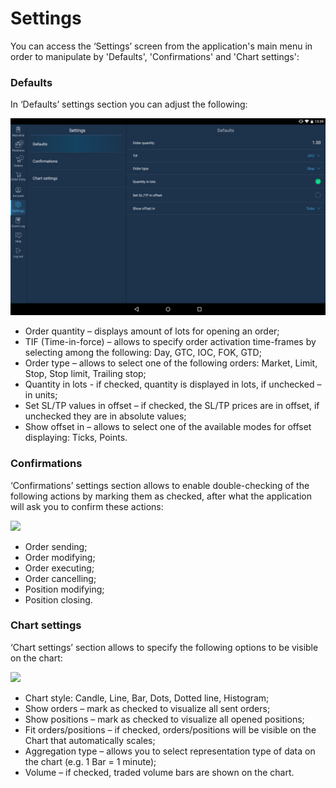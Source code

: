 # Settings

You can access the ‘Settings’ screen from the application's main menu in order to manipulate by 'Defaults', 'Confirmations' and 'Chart settings':

### **Defaults**

In ‘Defaults’ settings section you can adjust the following:

![](../../../.gitbook/assets/3%20%2847%29.png)

* Order quantity – displays amount of lots for opening an order;
* TIF \(Time-in-force\) – allows to specify order activation time-frames by selecting among the following: Day, GTC, IOC, FOK, GTD;
* Order type – allows to select one of the following orders: Market, Limit, Stop, Stop limit, Trailing stop;
* Quantity in lots - if checked, quantity is displayed in lots, if unchecked – in units;
* Set SL/TP values in offset – if checked, the SL/TP prices are in offset, if unchecked they are in absolute values;
* Show offset in – allows to select one of the available modes for offset displaying: Ticks, Points.

### **Confirmations**

‘Confirmations’ settings section allows to enable double-checking of the following actions by marking them as checked, after what the application will ask you to confirm these actions:

![](../../../.gitbook/assets/set2.png)

* Order sending;
* Order modifying;
* Order executing;
* Order cancelling;
* Position modifying;
* Position closing.

### **Chart settings**

‘Chart settings’ section allows to specify the following options to be visible on the chart:

![](../../../.gitbook/assets/set3.png)

* Chart style: Candle, Line, Bar, Dots, Dotted line, Histogram;
* Show orders – mark as checked to visualize all sent orders;
* Show positions – mark as checked to visualize all opened positions;
* Fit orders/positions – if checked, orders/positions will be visible on the Chart that automatically scales;
* Aggregation type – allows you to select representation type of data on the chart \(e.g. 1 Bar = 1 minute\);
* Volume – if checked, traded volume bars are shown on the chart.


